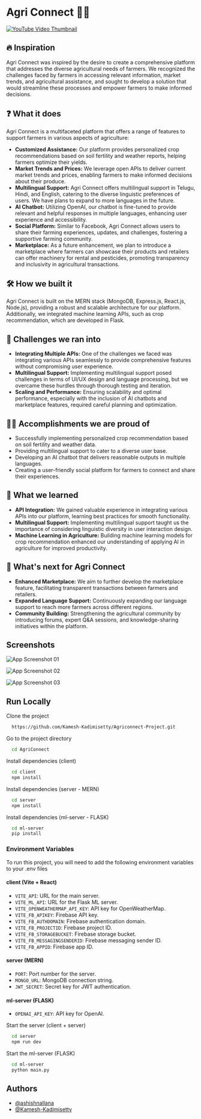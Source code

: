 # Agri Connect 🌿🔗

[![YouTube Video Thumbnail](https://firebasestorage.googleapis.com/v0/b/test-576b6.appspot.com/o/tbn.png?alt=media&token=a008a450-af6c-418a-9948-38d9696330dd)](https://www.youtube.com/watch?v=hSLUzoctYGg)

## 🔥 Inspiration

Agri Connect was inspired by the desire to create a comprehensive platform that addresses the diverse agricultural needs of farmers. We recognized the challenges faced by farmers in accessing relevant information, market trends, and agricultural assistance, and sought to develop a solution that would streamline these processes and empower farmers to make informed decisions.

## ❓ What it does

Agri Connect is a multifaceted platform that offers a range of features to support farmers in various aspects of agriculture:

- **Customized Assistance:** Our platform provides personalized crop recommendations based on soil fertility and weather reports, helping farmers optimize their yields.
- **Market Trends and Prices:** We leverage open APIs to deliver current market trends and prices, enabling farmers to make informed decisions about their produce.
- **Multilingual Support:** Agri Connect offers multilingual support in Telugu, Hindi, and English, catering to the diverse linguistic preferences of users. We have plans to expand to more languages in the future.
- **AI Chatbot:** Utilizing OpenAI, our chatbot is fine-tuned to provide relevant and helpful responses in multiple languages, enhancing user experience and accessibility.
- **Social Platform:** Similar to Facebook, Agri Connect allows users to share their farming experiences, updates, and challenges, fostering a supportive farming community.
- **Marketplace:** As a future enhancement, we plan to introduce a marketplace where farmers can showcase their products and retailers can offer machinery for rental and pesticides, promoting transparency and inclusivity in agricultural transactions.

## 🛠 How we built it

Agri Connect is built on the MERN stack (MongoDB, Express.js, React.js, Node.js), providing a robust and scalable architecture for our platform. Additionally, we integrated machine learning APIs, such as crop recommendation, which are developed in Flask.

## 🦾 Challenges we ran into

- **Integrating Multiple APIs:** One of the challenges we faced was integrating various APIs seamlessly to provide comprehensive features without compromising user experience.
- **Multilingual Support:** Implementing multilingual support posed challenges in terms of UI/UX design and language processing, but we overcame these hurdles through thorough testing and iteration.
- **Scaling and Performance:** Ensuring scalability and optimal performance, especially with the inclusion of AI chatbots and marketplace features, required careful planning and optimization.

## 🐱‍🏍 Accomplishments we are proud of

- Successfully implementing personalized crop recommendation based on soil fertility and weather data.
- Providing multilingual support to cater to a diverse user base.
- Developing an AI chatbot that delivers reasonable outputs in multiple languages.
- Creating a user-friendly social platform for farmers to connect and share their experiences.

## 📑 What we learned

- **API Integration:** We gained valuable experience in integrating various APIs into our platform, learning best practices for smooth functionality.
- **Multilingual Support:** Implementing multilingual support taught us the importance of considering linguistic diversity in user interaction design.
- **Machine Learning in Agriculture:** Building machine learning models for crop recommendation enhanced our understanding of applying AI in agriculture for improved productivity.

## 📢 What's next for Agri Connect

- **Enhanced Marketplace:** We aim to further develop the marketplace feature, facilitating transparent transactions between farmers and retailers.
- **Expanded Language Support:** Continuously expanding our language support to reach more farmers across different regions.
- **Community Building:** Strengthening the agricultural community by introducing forums, expert Q&A sessions, and knowledge-sharing initiatives within the platform.

## Screenshots

![App Screenshot 01](https://firebasestorage.googleapis.com/v0/b/test-576b6.appspot.com/o/ss1.png?alt=media&token=345b37bf-34e1-49ae-a12b-941cfdf92e94)

![App Screenshot 02](https://firebasestorage.googleapis.com/v0/b/test-576b6.appspot.com/o/ss2.png?alt=media&token=8dbe3d9b-722f-4463-bc92-dcce4f86b856)

![App Screenshot 03](https://firebasestorage.googleapis.com/v0/b/test-576b6.appspot.com/o/ss3.png?alt=media&token=44d0dad5-298d-4605-b41e-c15e924ac6bb)


## Run Locally

Clone the project

```bash
  https://github.com/Kamesh-Kadimisetty/Agriconnect-Project.git
```

Go to the project directory

```bash
  cd AgriConnect
```

Install dependencies (client)

```bash
  cd client
  npm install
```

Install dependencies (server - MERN)

```bash
  cd server
  npm install
```

Install dependencies (ml-server - FLASK)

```bash
  cd ml-server
  pip install
```

### Environment Variables

To run this project, you will need to add the following environment variables to your .env files

#### client (Vite + React)

- `VITE_API`: URL for the main server.
- `VITE_ML_API`: URL for the Flask ML server.
- `VITE_OPENWEATHERMAP_API_KEY`: API key for OpenWeatherMap.
- `VITE_FB_APIKEY`: Firebase API key.
- `VITE_FB_AUTHDOMAIN`: Firebase authentication domain.
- `VITE_FB_PROJECTID`: Firebase project ID.
- `VITE_FB_STORAGEBUCKET`: Firebase storage bucket.
- `VITE_FB_MESSAGINGSENDERID`: Firebase messaging sender ID.
- `VITE_FB_APPID`: Firebase app ID.

#### server (MERN)

- `PORT`: Port number for the server.
- `MONGO_URL`: MongoDB connection string.
- `JWT_SECRET`: Secret key for JWT authentication.

#### ml-server (FLASK)

- `OPENAI_API_KEY`: API key for OpenAI.

Start the server (client + server)

```bash
  cd server
  npm run dev
```

Start the ml-server (FLASK)

```bash
  cd ml-server
  python main.py
```


## Authors

- [@ashishnallana](https://www.github.com/ashishnallana)
- [@Kamesh-Kadimisetty](https://github.com/Kamesh-Kadimisetty)

